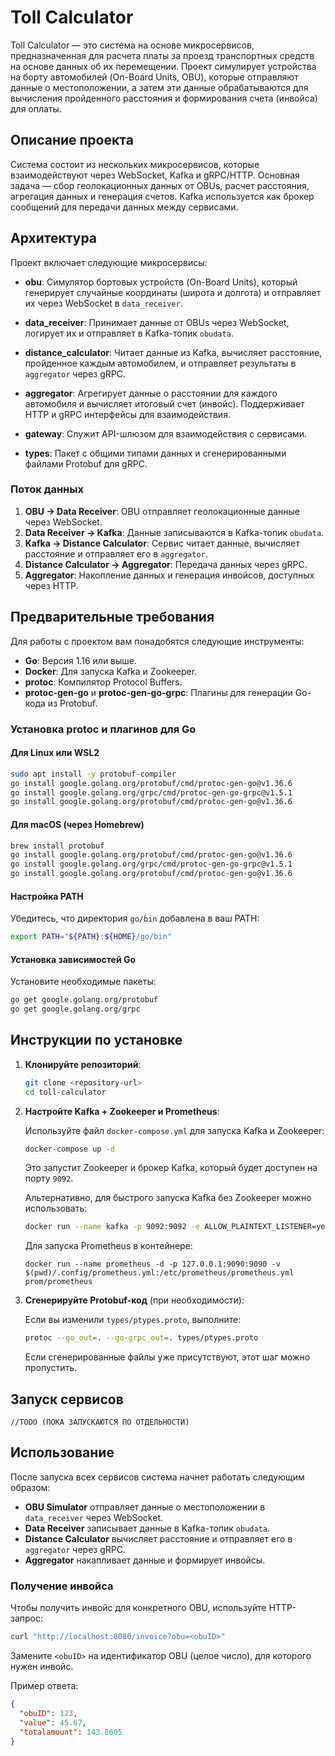 
# Toll Calculator

Toll Calculator — это система на основе микросервисов, предназначенная для расчета платы за проезд транспортных средств на основе данных об их перемещении. Проект симулирует устройства на борту автомобилей (On-Board Units, OBU), которые отправляют данные о местоположении, а затем эти данные обрабатываются для вычисления пройденного расстояния и формирования счета (инвойса) для оплаты.

## Описание проекта

Система состоит из нескольких микросервисов, которые взаимодействуют через WebSocket, Kafka и gRPC/HTTP. Основная задача — сбор геолокационных данных от OBUs, расчет расстояния, агрегация данных и генерация счетов. Kafka используется как брокер сообщений для передачи данных между сервисами.

## Архитектура

Проект включает следующие микросервисы:

- **obu**: Симулятор бортовых устройств (On-Board Units), который генерирует случайные координаты (широта и долгота) и отправляет их через WebSocket в `data_receiver`.

- **data_receiver**: Принимает данные от OBUs через WebSocket, логирует их и отправляет в Kafka-топик `obudata`.

- **distance_calculator**: Читает данные из Kafka, вычисляет расстояние, пройденное каждым автомобилем, и отправляет результаты в `aggregator` через gRPC.

- **aggregator**: Агрегирует данные о расстоянии для каждого автомобиля и вычисляет итоговый счет (инвойс). Поддерживает HTTP и gRPC интерфейсы для взаимодействия.

- **gateway**: Служит API-шлюзом для взаимодействия с сервисами.

- **types**: Пакет с общими типами данных и сгенерированными файлами Protobuf для gRPC.

### Поток данных

1. **OBU → Data Receiver**: OBU отправляет геолокационные данные через WebSocket.
2. **Data Receiver → Kafka**: Данные записываются в Kafka-топик `obudata`.
3. **Kafka → Distance Calculator**: Сервис читает данные, вычисляет расстояние и отправляет его в `aggregator`.
4. **Distance Calculator → Aggregator**: Передача данных через gRPC.
5. **Aggregator**: Накопление данных и генерация инвойсов, доступных через HTTP.

## Предварительные требования

Для работы с проектом вам понадобятся следующие инструменты:

- **Go**: Версия 1.16 или выше.
- **Docker**: Для запуска Kafka и Zookeeper.
- **protoc**: Компилятор Protocol Buffers.
- **protoc-gen-go** и **protoc-gen-go-grpc**: Плагины для генерации Go-кода из Protobuf.

### Установка protoc и плагинов для Go

#### Для Linux или WSL2

```bash
sudo apt install -y protobuf-compiler
go install google.golang.org/protobuf/cmd/protoc-gen-go@v1.36.6
go install google.golang.org/grpc/cmd/protoc-gen-go-grpc@v1.5.1
go install google.golang.org/protobuf/cmd/protoc-gen-go@v1.36.6
```

#### Для macOS (через Homebrew)

```bash
brew install protobuf
go install google.golang.org/protobuf/cmd/protoc-gen-go@v1.36.6
go install google.golang.org/grpc/cmd/protoc-gen-go-grpc@v1.5.1
go install google.golang.org/protobuf/cmd/protoc-gen-go@v1.36.6
```

#### Настройка PATH

Убедитесь, что директория `go/bin` добавлена в ваш PATH:

```bash
export PATH="${PATH}:${HOME}/go/bin"
```

#### Установка зависимостей Go

Установите необходимые пакеты:

```bash
go get google.golang.org/protobuf
go get google.golang.org/grpc

```

## Инструкции по установке

1. **Клонируйте репозиторий**:

   ```bash
   git clone <repository-url>
   cd toll-calculator
   ```

2. **Настройте Kafka + Zookeeper и Prometheus**:

   Используйте файл `docker-compose.yml` для запуска Kafka и Zookeeper:

   ```bash
   docker-compose up -d
   ```

   Это запустит Zookeeper и брокер Kafka, который будет доступен на порту `9092`.

   Альтернативно, для быстрого запуска Kafka без Zookeeper можно использовать:



   ```bash
   docker run --name kafka -p 9092:9092 -e ALLOW_PLAINTEXT_LISTENER=yes -e KAFKA_CFG_AUTO_CREATE_TOPICS_ENABLE=true bitnami/kafka:latest
   ```


   Для запуска Prometheus в контейнере:

   ```
   docker run --name prometheus -d -p 127.0.0.1:9090:9090 -v $(pwd)/.config/prometheus.yml:/etc/prometheus/prometheus.yml prom/prometheus
   ```

3. **Сгенерируйте Protobuf-код** (при необходимости):

   Если вы изменили `types/ptypes.proto`, выполните:

   ```bash
   protoc --go_out=. --go-grpc_out=. types/ptypes.proto
   ```

   Если сгенерированные файлы уже присутствуют, этот шаг можно пропустить.

## Запуск сервисов

```
//TODO (ПОКА ЗАПУСКАЮТСЯ ПО ОТДЕЛЬНОСТИ)
```
## Использование

После запуска всех сервисов система начнет работать следующим образом:

- **OBU Simulator** отправляет данные о местоположении в `data_receiver` через WebSocket.
- **Data Receiver** записывает данные в Kafka-топик `obudata`.
- **Distance Calculator** вычисляет расстояние и отправляет его в `aggregator` через gRPC.
- **Aggregator** накапливает данные и формирует инвойсы.

### Получение инвойса

Чтобы получить инвойс для конкретного OBU, используйте HTTP-запрос:

```bash
curl "http://localhost:8080/invoice?obu=<obuID>"
```

Замените `<obuID>` на идентификатор OBU (целое число), для которого нужен инвойс.

Пример ответа:

```json
{
  "obuID": 123,
  "value": 45.67,
  "totalamount": 143.8605
}
```

